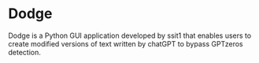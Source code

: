 # Dodge
Dodge is a Python GUI application developed by ssit1 that enables users to create modified versions of text written by chatGPT to bypass GPTzeros detection.
